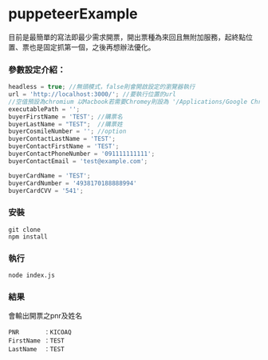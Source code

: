 # puppeteerExample
目前是最簡單的寫法即最少需求開票，開出票種為來回且無附加服務，起終點位置、票也是固定抓第一個，之後再想辦法優化。
### 參數設定介紹：
```javascript
headless = true; //無頭模式，false則會開啟設定的瀏覽器執行
url = 'http://localhost:3000/'; //要執行位置的url
//空值預設為chromium 以Macbook若需要Chromey則設為 '/Applications/Google Chrome.app/Contents/MacOS/Google Chrome'
executablePath = ''; 
buyerFirstName = 'TEST'; //購票名
buyerLastName = "TEST";  //購票姓
buyerCosmileNumber = ''; //option
buyerContactLastName = 'TEST';
buyerContactFirstName = 'TEST';
buyerContactPhoneNumber = '091111111111';
buyerContactEmail = 'test@example.com';

buyerCardName = 'TEST';
buyerCardNumber = '4938170188888994'
buyerCardCVV = '541';
```

### 安裝
```
git clone
npm install
```
### 執行
```node
node index.js
```

### 結果
會輸出開票之pnr及姓名
```
PNR       ：KICOAQ
FirstName ：TEST
LastName  ：TEST
```

